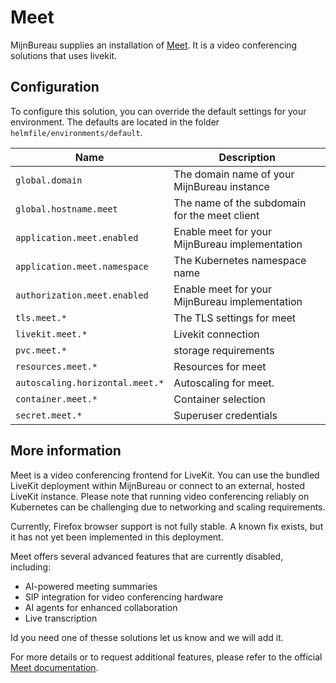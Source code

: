 # Meet

MijnBureau supplies an installation of [Meet](https://github.com/suitenumerique/meet). It is a video conferencing solutions that uses livekit.

## Configuration

To configure this solution, you can override the default settings for your environment. The defaults are
located in the folder `helmfile/environments/default`.

| Name                            | Description                                    |
| ------------------------------- | ---------------------------------------------- |
| `global.domain`                 | The domain name of your MijnBureau instance    |
| `global.hostname.meet`          | The name of the subdomain for the meet client  |
| `application.meet.enabled`      | Enable meet for your MijnBureau implementation |
| `application.meet.namespace`    | The Kubernetes namespace name                  |
| `authorization.meet.enabled`    | Enable meet for your MijnBureau implementation |
| `tls.meet.*`                    | The TLS settings for meet                      |
| `livekit.meet.*`                | Livekit connection                             |
| `pvc.meet.*`                    | storage requirements                           |
| `resources.meet.*`              | Resources for meet                             |
| `autoscaling.horizontal.meet.*` | Autoscaling for meet.                          |
| `container.meet.*`              | Container selection                            |
| `secret.meet.*`                 | Superuser credentials                          |

## More information

Meet is a video conferencing frontend for LiveKit. You can use the bundled LiveKit deployment within MijnBureau or connect to an external, hosted LiveKit instance. Please note that running video conferencing reliably on Kubernetes can be challenging due to networking and scaling requirements.

Currently, Firefox browser support is not fully stable. A known fix exists, but it has not yet been implemented in this deployment.

Meet offers several advanced features that are currently disabled, including:

- AI-powered meeting summaries
- SIP integration for video conferencing hardware
- AI agents for enhanced collaboration
- Live transcription

Id you need one of thesse solutions let us know and we will add it.

For more details or to request additional features, please refer to the official [Meet documentation](https://github.com/suitenumerique/meet).
